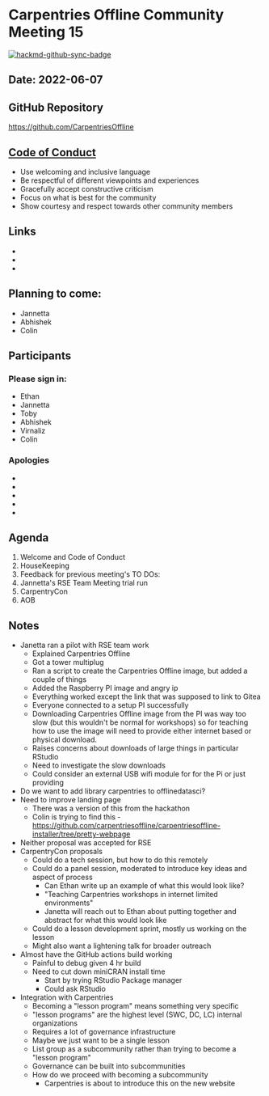 # Carpentries Offline Community Meeting 15

[![hackmd-github-sync-badge](https://hackmd.io/ukvEH6TxRn-Gfsunls9iVA/badge)](https://hackmd.io/ukvEH6TxRn-Gfsunls9iVA)

## Date: 2022-06-07

## GitHub Repository
https://github.com/CarpentriesOffline

## [Code of Conduct](https://docs.carpentries.org/topic_folders/policies/code-of-conduct.html)

* Use welcoming and inclusive language
* Be respectful of different viewpoints and experiences
* Gracefully accept constructive criticism
* Focus on what is best for the community
* Show courtesy and respect towards other community members

## Links
- 
- 
- 

## Planning to come:
- Jannetta
- Abhishek
- Colin

## Participants
### Please sign in:
* Ethan
* Jannetta
* Toby
* Abhishek
* Virnaliz
* Colin

### Apologies
* 
* 
* 
* 
* 

## Agenda
1. Welcome and Code of Conduct
2. HouseKeeping
3. Feedback for previous meeting's TO DOs:
4. Jannetta's RSE Team Meeting trial run
5. CarpentryCon 
6. AOB
    
## Notes

* Janetta ran a pilot with RSE team work
    * Explained Carpentries Offline
    * Got a tower multiplug
    * Ran a script to create the Carpentries Offline image, but added a couple of things
    * Added the Raspberry PI image and angry ip
    * Everything worked except the link that was supposed to link to Gitea
    * Everyone connected to a setup PI successfully
    * Downloading Carpentries Offline image from the PI was way too slow (but this wouldn't be normal for workshops) so for teaching how to use the image will need to provide either internet based or physical download.
    * Raises concerns about downloads of large things in particular RStudio
    * Need to investigate the slow downloads
    * Could consider an external USB wifi module for for the Pi or just providing 
* Do we want to add library carpentries to offlinedatasci?
* Need to improve landing page
    * There was a version of this from the hackathon
    * Colin is trying to find this - https://github.com/carpentriesoffline/carpentriesoffline-installer/tree/pretty-webpage
* Neither proposal was accepted for RSE
* CarpentryCon proposals
    * Could do a tech session, but how to do this remotely
    * Could do a panel session, moderated to introduce key ideas and aspect of process
        * Can Ethan write up an example of what this would look like?
        * "Teaching Carpentries workshops in internet limited environments"
        * Janetta will reach out to Ethan about putting together and abstract for what this would look like
    * Could do a lesson development sprint, mostly us working on the lesson
    * Might also want a lightening talk for broader outreach
* Almost have the GitHub actions build working
    * Painful to debug given 4 hr build
    * Need to cut down miniCRAN install time
        * Start by trying RStudio Package manager
        * Could ask RStudio
* Integration with Carpentries
    * Becoming a "lesson program" means something very specific
    * "lesson programs" are the highest level (SWC, DC, LC) internal organizations
    * Requires a lot of governance infrastructure
    * Maybe we just want to be a single lesson
    * List group as a subcommunity rather than trying to become a "lesson program"
    * Governance can be built into subcommunities
    * How do we proceed with becoming a subcommunity
        * Carpentries is about to introduce this on the new website